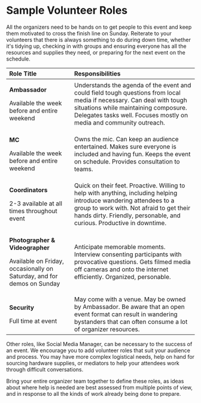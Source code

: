 # Sample Volunteer Roles

All the organizers need to be hands on to get people to this event and keep them motivated to cross the finish line on Sunday. Reiterate to your volunteers that there is always something to do during down time, whether it's tidying up, checking in with groups and ensuring everyone has all the resources and supplies they need, or preparing for the next event on the schedule.

<table>
  <thead>
    <tr>
      <th style="text-align:left"><b>Role Title</b>
      </th>
      <th style="text-align:left">Responsibilities</th>
    </tr>
  </thead>
  <tbody>
    <tr>
      <td style="text-align:left">
        <p><b>Ambassador</b>
        </p>
        <p>Available the week before and entire weekend</p>
      </td>
      <td style="text-align:left">Understands the agenda of the event and could field tough questions from
        local media if necessary. Can deal with tough situations while maintaining
        composure. Delegates tasks well. Focuses mostly on media and community
        outreach.</td>
    </tr>
    <tr>
      <td style="text-align:left">
        <p><b>MC</b>
        </p>
        <p>Available the week before and entire weekend</p>
      </td>
      <td style="text-align:left">Owns the mic. Can keep an audience entertained. Makes sure everyone is
        included and having fun. Keeps the event on schedule. Provides consultation
        to teams.</td>
    </tr>
    <tr>
      <td style="text-align:left">
        <p><b>Coordinators</b>
        </p>
        <p>2-3 available at all times throughout event</p>
      </td>
      <td style="text-align:left">Quick on their feet. Proactive. Willing to help with anything, including
        helping introduce wandering attendees to a group to work with. Not afraid
        to get their hands dirty. Friendly, personable, and curious. Productive
        in downtime.</td>
    </tr>
    <tr>
      <td style="text-align:left">
        <p><b>Photographer &amp; Videographer</b>
        </p>
        <p>Available on Friday, occasionally on Saturday, and for demos on Sunday</p>
      </td>
      <td style="text-align:left">Anticipate memorable moments. Interview consenting participants with provocative
        questions. Gets filmed media off cameras and onto the internet efficiently.
        Organized, personable.</td>
    </tr>
    <tr>
      <td style="text-align:left">
        <p><b>Security</b>
        </p>
        <p>Full time at event
          <br />
        </p>
      </td>
      <td style="text-align:left">May come with a venue. May be owned by Ambassador. Be aware that an open
        event format can result in wandering bystanders that can often consume
        a lot of organizer resources.</td>
    </tr>
  </tbody>
</table>

Other roles, like Social Media Manager, can be necessary to the success of an event. We encourage you to add volunteer roles that suit your audience and process. You may have more complex logistical needs, help on hand for sourcing hardware supplies, or mediators to help your attendees work through difficult conversations. 

Bring your entire organizer team together to define these roles, as ideas about where help is needed are best assessed from multiple points of view, and in response to all the kinds of work already being done to prepare.


